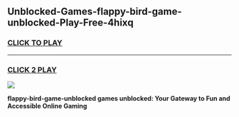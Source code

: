 
## Unblocked-Games-flappy-bird-game-unblocked-Play-Free-4hixq
<h3>
<a href="https://premium76.site?title=flappy-bird-game-unblocked&ref=23A">CLICK TO PLAY</a></h3>
<hr>

<h3>
<a href="https://premium76.site?title=flappy-bird-game-unblocked&ref=23A">CLICK 2 PLAY</a>
  
</h3>

<a href="https://premium76.site?title=flappy-bird-game-unblocked&ref=23A"><img src="https://clearcache.store/games.png"></a>


**flappy-bird-game-unblocked games unblocked: Your Gateway to Fun and Accessible Online Gaming**
